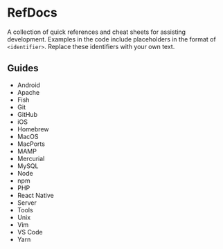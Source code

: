 # RefDocs

A collection of quick references and cheat sheets for assisting development. Examples in the code include placeholders in the format of `<identifier>`. Replace these identifiers with your own text.

## Guides

- Android
- Apache
- Fish
- Git
- GitHub
- iOS
- Homebrew
- MacOS
- MacPorts
- MAMP
- Mercurial
- MySQL
- Node
- npm
- PHP
- React Native
- Server
- Tools
- Unix
- Vim
- VS Code
- Yarn
